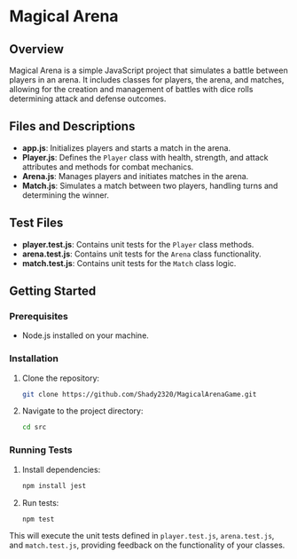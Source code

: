 # Magical Arena

## Overview

Magical Arena is a simple JavaScript project that simulates a battle between players in an arena. It includes classes for players, the arena, and matches, allowing for the creation and management of battles with dice rolls determining attack and defense outcomes.

## Files and Descriptions

- **app.js**: Initializes players and starts a match in the arena.
- **Player.js**: Defines the `Player` class with health, strength, and attack attributes and methods for combat mechanics.
- **Arena.js**: Manages players and initiates matches in the arena.
- **Match.js**: Simulates a match between two players, handling turns and determining the winner.

## Test Files

- **player.test.js**: Contains unit tests for the `Player` class methods.
- **arena.test.js**: Contains unit tests for the `Arena` class functionality.
- **match.test.js**: Contains unit tests for the `Match` class logic.

## Getting Started

### Prerequisites

- Node.js installed on your machine.

### Installation

1. Clone the repository:
    ```bash
    git clone https://github.com/Shady2320/MagicalArenaGame.git
    ```

2. Navigate to the project directory:
    ```bash
    cd src
    ```

### Running Tests

1. Install dependencies:
    ```bash
    npm install jest
    ```

2. Run tests:
    ```bash
    npm test
    ```

This will execute the unit tests defined in `player.test.js`, `arena.test.js`, and `match.test.js`, providing feedback on the functionality of your classes.

